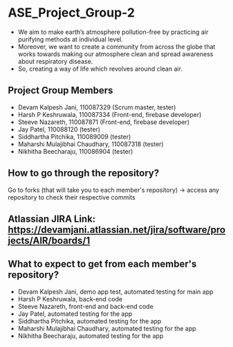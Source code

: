 # ASE_Project_Group-2

- We aim to make earth’s atmosphere pollution-free by practicing air purifying methods at individual level. 
- Moreover, we want to create a community from across the globe that works towards making our atmosphere clean and spread awareness about respiratory disease. 
- So, creating a way of life which revolves around clean air.

## Project Group Members

* Devam Kalpesh Jani, 110087329 (Scrum master, tester)
* Harsh P Keshruwala,	110087334 (Front-end, firebase developer)
* Steeve Nazareth,	110087871 (Front-end, firebase developer)
* Jay Patel,	110088120 (tester)
* Siddhartha Pitchika,	110089009 (tester)     
* Maharshi Mulajibhai Chaudhary,	110087318 (tester)
* Nikhitha Beecharaju,	110086904 (tester)

## How to go through the repository?

Go to forks (that will take you to each member's repository) -> access any repository to check their respective commits

## Atlassian JIRA Link: https://devamjani.atlassian.net/jira/software/projects/AIR/boards/1

## What to expect to get from each member's repository?

* Devam Kalpesh Jani, demo app test, automated testing for main app
* Harsh P Keshruwala, back-end code
* Steeve Nazareth, front-end and back-end code
* Jay Patel, automated testing for the app
* Siddhartha Pitchika, automated testing for the app     
* Maharshi Mulajibhai Chaudhary, automated testing for the app
* Nikhitha Beecharaju, automated testing for the app
